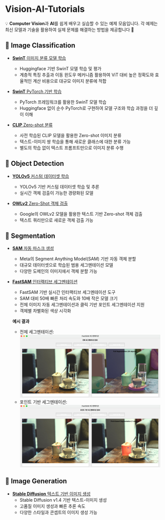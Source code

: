 # Vision-AI-Tutorials

💡 **Computer Vision**과 **AI**를 쉽게 배우고 실습할 수 있는 예제 모음입니다. 
각 예제는 최신 모델과 기술을 활용하여 실제 문제를 해결하는 방법을 제공합니다 🙌

## 📌 Image Classification
- [**SwinT** 이미지 분류 모델 학습](Image_Classification/SwinT_image_classification.ipynb)
  - Huggingface 기반 SwinT 모델 학습 및 평가
  - 계층적 특징 추출과 이동 윈도우 메커니즘 활용하여 ViT 대비 높은 정확도와 효율적인 계산 비용으로 대규모 이미지 분류에 적합

- [**SwinT** PyTorch 기반 학습](Image_Classification/SwinT_image_classification_with_pytorch.ipynb)
  - PyTorch 프레임워크를 활용한 SwinT 모델 학습
  - Huggingface 없이 순수 PyTorch로 구현하여 모델 구조와 학습 과정을 더 깊이 이해

- [**CLIP** Zero-shot 분류](Image_Classification/CLIP_Zero_shot_Classification.ipynb)
  - 사전 학습된 CLIP 모델을 활용한 Zero-shot 이미지 분류
  - 텍스트-이미지 쌍 학습을 통해 새로운 클래스에 대한 분류 가능
  - 별도의 학습 없이 텍스트 프롬프트만으로 이미지 분류 수행
  
## 📌 Object Detection
- [**YOLOv5** 커스텀 데이터셋 학습](Object_Detection/YOLOv5_training_custom_dataset.ipynb)
  - YOLOv5 기반 커스텀 데이터셋 학습 및 추론
  - 실시간 객체 검출이 가능한 경량화된 모델

- [**OWLv2** Zero-Shot 객체 검출](Object_Detection/OWLv2_Zero_Shot_Object_Detection.ipynb)
  - Google의 OWLv2 모델을 활용한 텍스트 기반 Zero-shot 객체 검출
  - 텍스트 쿼리만으로 새로운 객체 검출 가능

## 📌 Segmentation
- [**SAM** 자동 마스크 생성](Segmentation/SAM_Automatic.ipynb)
  - Meta의 Segment Anything Model(SAM) 기반 자동 객체 분할
  - 대규모 데이터셋으로 학습된 범용 세그멘테이션 모델
  - 다양한 도메인의 이미지에서 객체 분할 가능

- [**FastSAM** 인터랙티브 세그멘테이션](Segmentation/FastSAM_interactive_seg.py)
  - FastSAM 기반 실시간 인터랙티브 세그멘테이션 도구
  - SAM 대비 50배 빠른 처리 속도와 10배 작은 모델 크기
  - 전체 이미지 자동 세그멘테이션과 클릭 기반 포인트 세그멘테이션 지원
  - 객체별 차별화된 색상 시각화
  
  **예시 결과**
  - 전체 세그멘테이션: ![Full Segmentation](sample_images/segmentation/full_segmentation.png)
  - 포인트 기반 세그멘테이션: ![Point-based Segmentation](sample_images/segmentation/point-based_segmentation.png)
  
## 📌 Image Generation
- [**Stable Diffusion** 텍스트 기반 이미지 생성](Image_Generation/Stable_Diffusion_v1_4_Text_to_Image_Generation.ipynb)
  - Stable Diffusion v1.4 기반 텍스트-이미지 생성
  - 고품질 이미지 생성과 빠른 추론 속도
  - 다양한 스타일과 콘셉트의 이미지 생성 가능